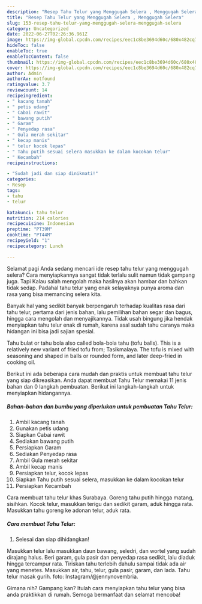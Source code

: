 ```yaml
---
description: "Resep Tahu Telur yang Menggugah Selera , Menggugah Selera"
title: "Resep Tahu Telur yang Menggugah Selera , Menggugah Selera"
slug: 153-resep-tahu-telur-yang-menggugah-selera-menggugah-selera
category: Uncategorized
date: 2022-06-27T02:26:36.961Z
image: https://img-global.cpcdn.com/recipes/eec1c8be3694d60c/680x482cq70/tahu-telur-foto-resep-utama.jpg
hideToc: false
enableToc: true
enableTocContent: false
thumbnail: https://img-global.cpcdn.com/recipes/eec1c8be3694d60c/680x482cq70/tahu-telur-foto-resep-utama.jpg
cover: https://img-global.cpcdn.com/recipes/eec1c8be3694d60c/680x482cq70/tahu-telur-foto-resep-utama.jpg
author: Admin
authorAv: notfound
ratingvalue: 3.7
reviewcount: 14
recipeingredient:
- " kacang tanah"
- " petis udang"
- " Cabai rawit"
- " bawang putih"
- " Garam"
- " Penyedap rasa"
- " Gula merah sekitar"
- " kecap manis"
- " telur kocok lepas"
- " Tahu putih sesuai selera masukkan ke dalam kocokan telur"
- " Kecambah"
recipeinstructions:

- "Sudah jadi dan siap dinikmati!"
categories:
- Resep
tags:
- tahu
- telur

katakunci: tahu telur 
nutrition: 214 calories
recipecuisine: Indonesian
preptime: "PT39M"
cooktime: "PT44M"
recipeyield: "1"
recipecategory: Lunch

---
```



Selamat pagi Anda sedang mencari ide resep tahu telur yang menggugah selera? Cara menyiapkannya sangat tidak terlalu sulit namun tidak gampang juga. Tapi Kalau salah mengolah maka hasilnya akan hambar dan bahkan tidak sedap. Padahal tahu telur yang enak selayaknya punya aroma dan rasa yang bisa memancing selera kita.


Banyak hal yang sedikit banyak berpengaruh terhadap kualitas rasa dari tahu telur, pertama dari jenis bahan, lalu pemilihan bahan segar dan bagus, hingga cara mengolah dan menyajikannya. Tidak usah bingung jika hendak menyiapkan tahu telur enak di rumah, karena asal sudah tahu caranya maka hidangan ini bisa jadi sajian spesial.

Tahu bulat or tahu bola also called bola-bola tahu (tofu balls). This is a relatively new variant of fried tofu from; Tasikmalaya. The tofu is mixed with seasoning and shaped in balls or rounded form, and later deep-fried in cooking oil.


Berikut ini ada beberapa cara mudah dan praktis untuk membuat tahu telur yang siap dikreasikan. Anda dapat membuat Tahu Telur memakai 11 jenis bahan dan 0 langkah pembuatan. Berikut ini langkah-langkah untuk menyiapkan hidangannya.

<!--inarticleads1-->

##### Bahan-bahan dan bumbu yang diperlukan untuk pembuatan Tahu Telur:

1. Ambil  kacang tanah
1. Gunakan  petis udang
1. Siapkan  Cabai rawit
1. Sediakan  bawang putih
1. Persiapkan  Garam
1. Sediakan  Penyedap rasa
1. Ambil  Gula merah sekitar
1. Ambil  kecap manis
1. Persiapkan  telur, kocok lepas
1. Siapkan  Tahu putih sesuai selera, masukkan ke dalam kocokan telur
1. Persiapkan  Kecambah


Cara membuat tahu telur khas Surabaya. Goreng tahu putih hingga matang, sisihkan. Kocok telur, masukkan terigu dan sedikit garam, aduk hingga rata. Masukkan tahu goreng ke adonan telur, aduk rata. 

<!--inarticleads2-->

##### Cara membuat Tahu Telur:


1. Selesai dan siap dihidangkan!

Masukkan telur lalu masukkan daun bawang, seledri, dan wortel yang sudah dirajang halus. Beri garam, gula pasir dan penyedap rasa sedikit, lalu diaduk hingga tercampur rata. Tiriskan tahu terlebih dahulu sampai tidak ada air yang menetes. Masukkan air, tahu, telur, gula pasir, garam, dan lada. Tahu telur masak gurih. foto: Instagram/@jennynovembria. 

Gimana nih? Gampang kan? Itulah cara menyiapkan tahu telur yang bisa anda praktikkan di rumah. Semoga bermanfaat dan selamat mencoba!
